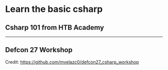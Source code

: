 # Learn the basic csharp

## Csharp 101 from HTB Academy



---

## Defcon 27 Workshop

Credit: https://github.com/mvelazc0/defcon27_csharp_workshop

